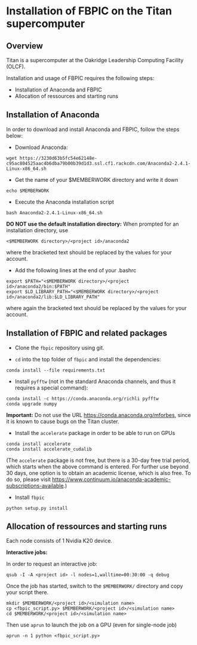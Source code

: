Installation of FBPIC on the Titan supercomputer
=======================================

Overview
-------

Titan is a supercomputer at the Oakridge Leadership Computing Facility (OLCF).

Installation and usage of FBPIC requires the following steps:
* Installation of Anaconda and FBPIC
* Allocation of ressources and starting runs

Installation of Anaconda
------------------------

In order to download and install Anaconda and FBPIC, follow the steps below:

- Download Anaconda:
```
wget https://3230d63b5fc54e62148e-c95ac804525aac4b6dba79b00b39d1d3.ssl.cf1.rackcdn.com/Anaconda2-2.4.1-Linux-x86_64.sh
```

- Get the name of your $MEMBERWORK directory and write it down
```
echo $MEMBERWORK
```

- Execute the Anaconda installation script
```
bash Anaconda2-2.4.1-Linux-x86_64.sh
```
**DO NOT use the default installation directory:** When prompted for an
installation directory, use
```
<$MEMBERWORK directory>/<project id>/anaconda2
```
where the bracketed text should be replaced by the values for your account.

- Add the following lines at the end of your .bashrc
```
export $PATH="<$MEMBERWORK directory>/<project id>/anaconda2/bin:$PATH"
export $LD_LIBRARY_PATH="<$MEMBERWORK directory>/<project id>/anaconda2/lib:$LD_LIBRARY_PATH"
```
where again the bracketed text should be replaced by the values for your account.

Installation of FBPIC and related packages
------------------------------------------

- Clone the `fbpic` repository using git.

- `cd` into the top folder of `fbpic` and install the dependencies:  
```
conda install --file requirements.txt
```

- Install `pyfftw` (not in the standard Anaconda channels, and thus it
requires a special command):  
```
conda install -c https://conda.anaconda.org/richli pyfftw
conda upgrade numpy
```
**Important:** Do not use the URL https://conda.anaconda.org/mforbes, since it
is known to cause bugs on the Titan cluster.

- Install the `accelerate` package in order to be able to run on GPUs
```
conda install accelerate
conda install accelerate_cudalib
```
(The `accelerate` package is not free, but there is a 30-day free trial period,
  which starts when the above command is entered. For further use beyond 30
  days, one option is to obtain an academic license, which is also free. To do
  so, please visit https://www.continuum.io/anaconda-academic-subscriptions-available.)

- Install `fbpic`
```
python setup.py install
```

Allocation of ressources and starting runs
-------------------
Each node consists of 1 Nvidia K20 device.

**Interactive jobs:**

In order to request an interactive job:
```
qsub -I -A <project id> -l nodes=1,walltime=00:30:00 -q debug
```
Once the job has started, switch to the `$MEMBERWORK/` directory and
copy your script there.
```
mkdir $MEMBERWORK/<project id>/<simulation name>
cp <fbpic_script.py> $MEMBERWORK/<project id>/<simulation name>
cd $MEMBERWORK/<project id>/<simulation name>
```
Then use `aprun` to launch the job on a GPU (even for single-node job)
```
aprun -n 1 python <fbpic_script.py>
```
